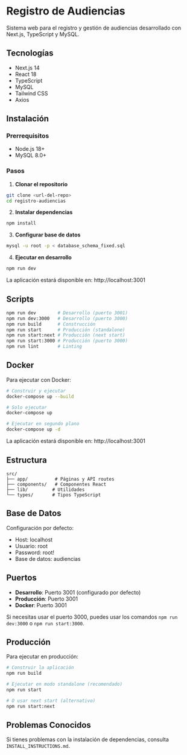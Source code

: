 # Registro de Audiencias

Sistema web para el registro y gestión de audiencias desarrollado con Next.js, TypeScript y MySQL.

## Tecnologías

- Next.js 14
- React 18
- TypeScript
- MySQL
- Tailwind CSS
- Axios

## Instalación

### Prerrequisitos
- Node.js 18+
- MySQL 8.0+

### Pasos

1. **Clonar el repositorio**
```bash
git clone <url-del-repo>
cd registro-audiencias
```

2. **Instalar dependencias**
```bash
npm install
```

3. **Configurar base de datos**
```bash
mysql -u root -p < database_schema_fixed.sql
```

4. **Ejecutar en desarrollo**
```bash
npm run dev
```

La aplicación estará disponible en: http://localhost:3001

## Scripts

```bash
npm run dev        # Desarrollo (puerto 3001)
npm run dev:3000   # Desarrollo (puerto 3000)
npm run build      # Construcción
npm run start      # Producción (standalone)
npm run start:next # Producción (next start)
npm run start:3000 # Producción (puerto 3000)
npm run lint       # Linting
```

## Docker

Para ejecutar con Docker:

```bash
# Construir y ejecutar
docker-compose up --build

# Solo ejecutar
docker-compose up

# Ejecutar en segundo plano
docker-compose up -d
```

La aplicación estará disponible en: http://localhost:3001

## Estructura

```
src/
├── app/          # Páginas y API routes
├── components/   # Componentes React
├── lib/         # Utilidades
└── types/       # Tipos TypeScript
```

## Base de Datos

Configuración por defecto:
- Host: localhost
- Usuario: root
- Password: root!
- Base de datos: audiencias

## Puertos

- **Desarrollo**: Puerto 3001 (configurado por defecto)
- **Producción**: Puerto 3001
- **Docker**: Puerto 3001

Si necesitas usar el puerto 3000, puedes usar los comandos `npm run dev:3000` o `npm run start:3000`.

## Producción

Para ejecutar en producción:

```bash
# Construir la aplicación
npm run build

# Ejecutar en modo standalone (recomendado)
npm run start

# O usar next start (alternativo)
npm run start:next
```

## Problemas Conocidos

Si tienes problemas con la instalación de dependencias, consulta `INSTALL_INSTRUCTIONS.md`. 